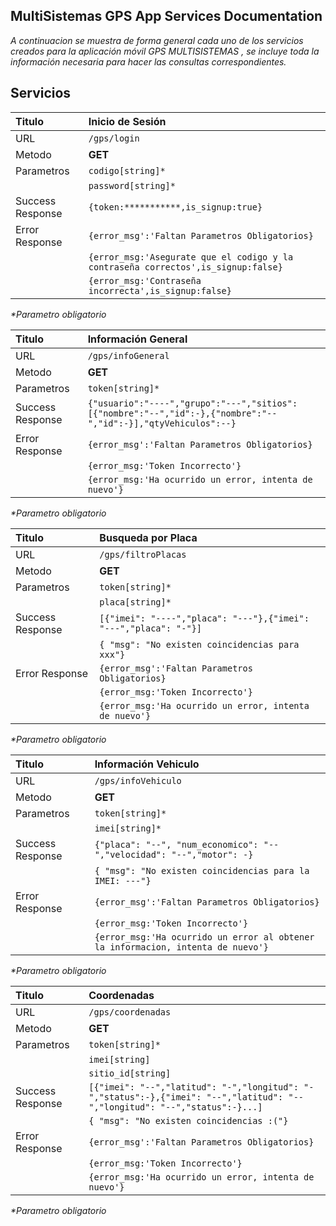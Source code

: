 **MultiSistemas GPS App Services Documentation**
----
  _A continuacion se muestra de forma general cada uno de los servicios creados para la aplicación móvil GPS MULTISISTEMAS , se incluye toda la información necesaria para hacer las consultas correspondientes._

**Servicios**
----
| Titulo      | Inicio de Sesión  | 
| :------------ |:---------------    | 
| URL         | `/gps/login`   |
| Metodo      | **GET**             |
| Parametros  | `codigo[string]*`    |
|             | `password[string]*`     | 
| Success Response | `{token:***********,is_signup:true}`  |
| Error Response | `{error_msg':'Faltan Parametros Obligatorios}`  |
|                | `{error_msg:'Asegurate que el codigo y la contraseña correctos',is_signup:false}`  |
|                | `{error_msg:'Contraseña incorrecta',is_signup:false}`  |

_*Parametro obligatorio_

| Titulo      | Información General  |
| :------------ |:---------------    |
| URL         | `/gps/infoGeneral`   |
| Metodo      | **GET**             |
| Parametros  | `token[string]*`    |
| Success Response | `{"usuario":"----","grupo":"---","sitios":[{"nombre":"--","id":-},{"nombre":"--","id":-}],"qtyVehiculos":--}`  |
| Error Response | `{error_msg':'Faltan Parametros Obligatorios}`  |
|                | `{error_msg:'Token Incorrecto'}`  |
|                | `{error_msg:'Ha ocurrido un error, intenta de nuevo'}`  |

_*Parametro obligatorio_

| Titulo      | Busqueda por Placa  |
| :------------ |:---------------    |
| URL         | `/gps/filtroPlacas`   |
| Metodo      | **GET**             |
| Parametros  | `token[string]*`    |
|             | `placa[string]*`|
| Success Response | `[{"imei": "----","placa": "---"},{"imei": "---","placa": "-"}]`  |
|                | `{ "msg": "No existen coincidencias para xxx"}` |
| Error Response | `{error_msg':'Faltan Parametros Obligatorios}`  |
|                | `{error_msg:'Token Incorrecto'}`  |
|                | `{error_msg:'Ha ocurrido un error, intenta de nuevo'}`  |

_*Parametro obligatorio_

| Titulo      | Información Vehiculo  |
| :------------ |:---------------    |
| URL         | `/gps/infoVehiculo`   |
| Metodo      | **GET**             |
| Parametros  | `token[string]*`    |
|             | `imei[string]*`    |
| Success Response | `{"placa": "--", "num_economico": "--","velocidad": "--","motor": -}`  |
|                | `{ "msg": "No existen coincidencias para la IMEI: ---"}` |
| Error Response | `{error_msg':'Faltan Parametros Obligatorios}`  |
|                | `{error_msg:'Token Incorrecto'}`  |
|                | `{error_msg:'Ha ocurrido un error al obtener la informacion, intenta de nuevo'}`  |

_*Parametro obligatorio_

| Titulo      | Coordenadas  |
| :------------ |:---------------    |
| URL         | `/gps/coordenadas`   |
| Metodo      | **GET**             |
| Parametros  | `token[string]*`    |
|             | `imei[string]`    |
|             | `sitio_id[string]`    |
| Success Response | `[{"imei": "--","latitud": "-","longitud": "-","status":-},{"imei": "--","latitud": "--","longitud": "--","status":-}...]`  |
|                | `{ "msg": "No existen coincidencias :("}` |
| Error Response | `{error_msg':'Faltan Parametros Obligatorios}`  |
|                | `{error_msg:'Token Incorrecto'}`  |
|                | `{error_msg:'Ha ocurrido un error, intenta de nuevo'}`  |

_*Parametro obligatorio_


